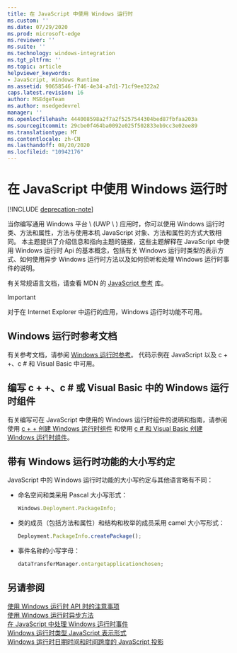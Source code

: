 ```yaml
---
title: 在 JavaScript 中使用 Windows 运行时
ms.custom: ''
ms.date: 07/29/2020
ms.prod: microsoft-edge
ms.reviewer: ''
ms.suite: ''
ms.technology: windows-integration
ms.tgt_pltfrm: ''
ms.topic: article
helpviewer_keywords:
- JavaScript, Windows Runtime
ms.assetid: 90658546-f746-4e34-a7d1-71cf9ee322a2
caps.latest.revision: 16
author: MSEdgeTeam
ms.author: msedgedevrel
manager: ''
ms.openlocfilehash: 444008598a2f7a2f5257544304bed87fbfaa203a
ms.sourcegitcommit: 29cbe0f464ba0092e025f502833eb9cc3e02ee89
ms.translationtype: MT
ms.contentlocale: zh-CN
ms.lasthandoff: 08/20/2020
ms.locfileid: "10942176"
---
```

# 在 JavaScript 中使用 Windows 运行时  

[!INCLUDE [deprecation-note](../includes/legacy-edge-note.md)]  

当你编写通用 Windows 平台 \ (UWP \ ) 应用时，你可以使用 Windows 运行时类、方法和属性，方法与使用本机 JavaScript 对象、方法和属性的方式大致相同。  本主题提供了介绍信息和指向主题的链接，这些主题解释在 JavaScript 中使用 Windows 运行时 Api 的基本概念，包括有关 Windows 运行时类型的表示方式、如何使用异步 Windows 运行时方法以及如何侦听和处理 Windows 运行时事件的说明。  

有关常规语言文档，请查看 MDN 的 [JavaScript 参考][MDNJavascriptReference] 库。  

> [!IMPORTANT]
> 对于在 Internet Explorer 中运行的应用，Windows 运行时功能不可用。  

## Windows 运行时参考文档  

有关参考文档，请参阅 [Windows 运行时参考][UwpApiIndex]。  代码示例在 JavaScript 以及 c + +、c # 和 Visual Basic 中可用。  

## 编写 c + +、c # 或 Visual Basic 中的 Windows 运行时组件  

有关编写可在 JavaScript 中使用的 Windows 运行时组件的说明和指南，请参阅使用 [c + + 创建 Windows 运行时组件][WindowsUwpWinrtCpp] 和使用 [c # 和 Visual Basic 创建 Windows 运行时组件][WindowsUwpWinrtCsharpVb]。  

## 带有 Windows 运行时功能的大小写约定  

JavaScript 中的 Windows 运行时功能的大小写约定与其他语言略有不同：  

*   命名空间和类采用 Pascal 大小写形式：  
    
    ```javascript
    Windows.Deployment.PackageInfo;
    ```  
    
*   类的成员（包括方法和属性）和结构和枚举的成员采用 camel 大小写形式：  
    
    ```javascript
    Deployment.PackageInfo.createPackage();
    ```  
    
*   事件名称的小写字母：  
    
    ```javascript
    dataTransferManager.ontargetapplicationchosen;
    ```  

## 另请参阅  

[使用 Windows 运行时 API 时的注意事项][WindowsRuntimeConsiderationsApi]  
[使用 Windows 运行时异步方法][WindowsRuntimeAsynchronousMethods]   
[在 JavaScript 中处理 Windows 运行时事件][WindowsRuntimeEventsJavascript]   
[Windows 运行时类型 JavaScript 表示形式][WindowsRuntimeJavascriptTypes]   
[Windows 运行时日期时间和时间跨度的 JavaScript 投影][WindowsRuntimeDatetimeTimespan]  

<!-- links  -->  

[WindowsRuntimeConsiderationsApi]: ./considerations-when-using-the-windows-runtime-api.md "使用 Windows 运行时 API 时的注意事项 |Microsoft 文档"  
[WindowsRuntimeEventsJavascript]: ./handling-windows-runtime-events-in-javascript.md "处理 JavaScript 中的 Windows 运行时事件 |Microsoft 文档"  
[WindowsRuntimeJavascriptTypes]: ./javascript-representation-of-windows-runtime-types.md "Windows 运行时类型的 JavaScript 表示形式 |Microsoft 文档"  
[WindowsRuntimeAsynchronousMethods]: ./using-windows-runtime-asynchronous-methods.md "使用 Windows 运行时异步方法 |Microsoft 文档"  
[WindowsRuntimeDatetimeTimespan]: ./windows-runtime-datetime-and-timespan-representations.md "Windows 运行时日期时间和时间跨度表示形式 |Microsoft 文档"  

[UwpApiIndex]: /uwp/api/index "Windows UWP 命名空间 |Microsoft 文档"  
[WindowsUwpWinrtCpp]: /windows/uwp/winrt-components/creating-windows-runtime-components-in-cpp "带有 c + +/CX 的 Windows 运行时组件 |Microsoft 文档"  
[WindowsUwpWinrtCsharpVb]: /windows/uwp/winrt-components/creating-windows-runtime-components-in-csharp-and-visual-basic "带有 c # 和 Visual Basic 的 Windows 运行时组件 |Microsoft 文档"  

[MDNJavascriptReference]: https://developer.mozilla.org/docs/Web/JavaScript/Reference "JavaScript 参考 |MDN"  
